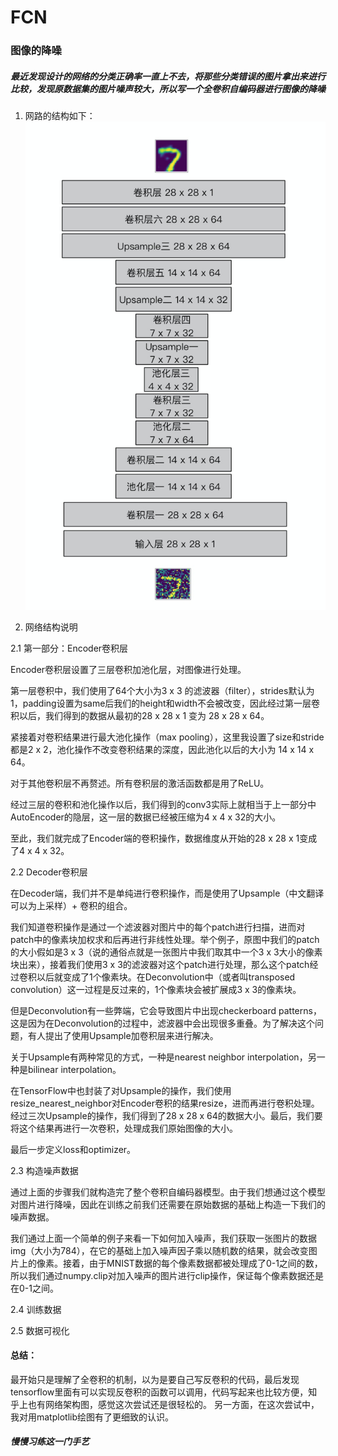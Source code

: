 # FCN
### 图像的降噪

##### 最近发现设计的网络的分类正确率一直上不去，将那些分类错误的图片拿出来进行比较，发现原数据集的图片噪声较大，所以写一个全卷积自编码器进行图像的降噪
1. 网路的结构如下：
 ![Image text](picture/pp.jpg)


2. 网络结构说明

2.1 第一部分：Encoder卷积层


Encoder卷积层设置了三层卷积加池化层，对图像进行处理。

第一层卷积中，我们使用了64个大小为3 x 3 的滤波器（filter），strides默认为1，padding设置为same后我们的height和width不会被改变，因此经过第一层卷积以后，我们得到的数据从最初的28 x 28 x 1 变为 28 x 28 x 64。

紧接着对卷积结果进行最大池化操作（max pooling），这里我设置了size和stride都是2 x 2，池化操作不改变卷积结果的深度，因此池化以后的大小为 14 x 14 x 64。

对于其他卷积层不再赘述。所有卷积层的激活函数都是用了ReLU。

经过三层的卷积和池化操作以后，我们得到的conv3实际上就相当于上一部分中AutoEncoder的隐层，这一层的数据已经被压缩为4 x 4 x 32的大小。

至此，我们就完成了Encoder端的卷积操作，数据维度从开始的28 x 28 x 1变成了4 x 4 x 32。

2.2 Decoder卷积层

在Decoder端，我们并不是单纯进行卷积操作，而是使用了Upsample（中文翻译可以为上采样）+ 卷积的组合。

我们知道卷积操作是通过一个滤波器对图片中的每个patch进行扫描，进而对patch中的像素块加权求和后再进行非线性处理。举个例子，原图中我们的patch的大小假如是3 x 3（说的通俗点就是一张图片中我们取其中一个3 x 3大小的像素块出来），接着我们使用3 x 3的滤波器对这个patch进行处理，那么这个patch经过卷积以后就变成了1个像素块。在Deconvolution中（或者叫transposed convolution）这一过程是反过来的，1个像素块会被扩展成3 x 3的像素块。

但是Deconvolution有一些弊端，它会导致图片中出现checkerboard patterns，这是因为在Deconvolution的过程中，滤波器中会出现很多重叠。为了解决这个问题，有人提出了使用Upsample加卷积层来进行解决。

关于Upsample有两种常见的方式，一种是nearest neighbor interpolation，另一种是bilinear interpolation。

在TensorFlow中也封装了对Upsample的操作，我们使用resize_nearest_neighbor对Encoder卷积的结果resize，进而再进行卷积处理。经过三次Upsample的操作，我们得到了28 x 28 x 64的数据大小。最后，我们要将这个结果再进行一次卷积，处理成我们原始图像的大小。

最后一步定义loss和optimizer。

2.3 构造噪声数据

通过上面的步骤我们就构造完了整个卷积自编码器模型。由于我们想通过这个模型对图片进行降噪，因此在训练之前我们还需要在原始数据的基础上构造一下我们的噪声数据。

我们通过上面一个简单的例子来看一下如何加入噪声，我们获取一张图片的数据img（大小为784），在它的基础上加入噪声因子乘以随机数的结果，就会改变图片上的像素。接着，由于MNIST数据的每个像素数据都被处理成了0-1之间的数，所以我们通过numpy.clip对加入噪声的图片进行clip操作，保证每个像素数据还是在0-1之间。

2.4 训练数据

2.5 数据可视化

#### 总结：
  最开始只是理解了全卷积的机制，以为是要自己写反卷积的代码，最后发现tensorflow里面有可以实现反卷积的函数可以调用，代码写起来也比较方便，知乎上也有网络架构图，感觉这次尝试还是很轻松的。
  另一方面，在这次尝试中，我对用matplotlib绘图有了更细致的认识。


##### 慢慢习练这一门手艺